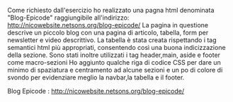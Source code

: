 Come richiesto dall'esercizio ho realizzato una pagna html denominata "Blog-Epicode" raggiungibile all'indirizzo: http://nicowebsite.netsons.org/blog-epicode/
La pagina in questione descrive un piccolo blog con una pagina di articolo, tabella, form per newsletter e video descrittivo. La tabella è stata
creata rispettando i tag semantici html più appropriati, consentendo così una buona indicizzazione della sezione. Sono stati inoltre utilizzati i tag header,main, aside e footer come macro-sezioni
Ho aggiunto qualche riga di codice CSS per dare un minimo di spaziatura e centramento ad alcune sezioni e un po di colore di svondo per evidenziare meglio la navbar,la tabella e il footer.

Blog Epicode : http://nicowebsite.netsons.org/blog-epicode/
